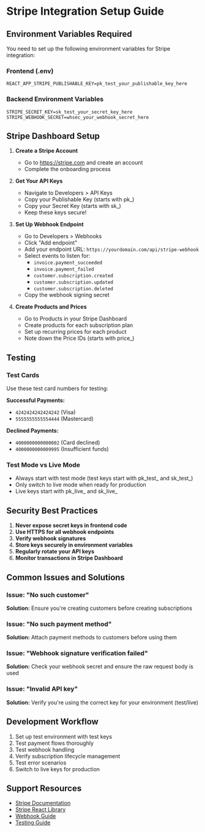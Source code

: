 
# Stripe Integration Setup Guide

## Environment Variables Required

You need to set up the following environment variables for Stripe integration:

### Frontend (.env)
```
REACT_APP_STRIPE_PUBLISHABLE_KEY=pk_test_your_publishable_key_here
```

### Backend Environment Variables
```
STRIPE_SECRET_KEY=sk_test_your_secret_key_here
STRIPE_WEBHOOK_SECRET=whsec_your_webhook_secret_here
```

## Stripe Dashboard Setup

1. **Create a Stripe Account**
   - Go to https://stripe.com and create an account
   - Complete the onboarding process

2. **Get Your API Keys**
   - Navigate to Developers > API Keys
   - Copy your Publishable Key (starts with pk_)
   - Copy your Secret Key (starts with sk_)
   - Keep these keys secure!

3. **Set Up Webhook Endpoint**
   - Go to Developers > Webhooks
   - Click "Add endpoint"
   - Add your endpoint URL: `https://yourdomain.com/api/stripe-webhook`
   - Select events to listen for:
     - `invoice.payment_succeeded`
     - `invoice.payment_failed`
     - `customer.subscription.created`
     - `customer.subscription.updated`
     - `customer.subscription.deleted`
   - Copy the webhook signing secret

4. **Create Products and Prices**
   - Go to Products in your Stripe Dashboard
   - Create products for each subscription plan
   - Set up recurring prices for each product
   - Note down the Price IDs (starts with price_)

## Testing

### Test Cards
Use these test card numbers for testing:

**Successful Payments:**
- `4242424242424242` (Visa)
- `5555555555554444` (Mastercard)

**Declined Payments:**
- `4000000000000002` (Card declined)
- `4000000000009995` (Insufficient funds)

### Test Mode vs Live Mode
- Always start with test mode (test keys start with pk_test_ and sk_test_)
- Only switch to live mode when ready for production
- Live keys start with pk_live_ and sk_live_

## Security Best Practices

1. **Never expose secret keys in frontend code**
2. **Use HTTPS for all webhook endpoints**
3. **Verify webhook signatures**
4. **Store keys securely in environment variables**
5. **Regularly rotate your API keys**
6. **Monitor transactions in Stripe Dashboard**

## Common Issues and Solutions

### Issue: "No such customer"
**Solution:** Ensure you're creating customers before creating subscriptions

### Issue: "No such payment method"
**Solution:** Attach payment methods to customers before using them

### Issue: "Webhook signature verification failed"
**Solution:** Check your webhook secret and ensure the raw request body is used

### Issue: "Invalid API key"
**Solution:** Verify you're using the correct key for your environment (test/live)

## Development Workflow

1. Set up test environment with test keys
2. Test payment flows thoroughly
3. Test webhook handling
4. Verify subscription lifecycle management
5. Test error scenarios
6. Switch to live keys for production

## Support Resources

- [Stripe Documentation](https://stripe.com/docs)
- [Stripe React Library](https://stripe.com/docs/stripe-js/react)
- [Webhook Guide](https://stripe.com/docs/webhooks)
- [Testing Guide](https://stripe.com/docs/testing)
